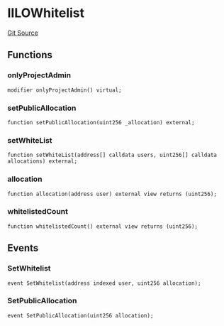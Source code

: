 # IILOWhitelist
[Git Source](https://github.com/KYRDTeam/ilo-contracts/blob/af88dd9b3e8283ab97b6c9511aeb7bb607e3649d/src/interfaces/IILOWhitelist.sol)


## Functions
### onlyProjectAdmin


```solidity
modifier onlyProjectAdmin() virtual;
```

### setPublicAllocation


```solidity
function setPublicAllocation(uint256 _allocation) external;
```

### setWhiteList


```solidity
function setWhiteList(address[] calldata users, uint256[] calldata allocations) external;
```

### allocation


```solidity
function allocation(address user) external view returns (uint256);
```

### whitelistedCount


```solidity
function whitelistedCount() external view returns (uint256);
```

## Events
### SetWhitelist

```solidity
event SetWhitelist(address indexed user, uint256 allocation);
```

### SetPublicAllocation

```solidity
event SetPublicAllocation(uint256 allocation);
```

